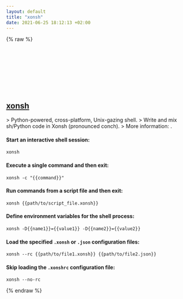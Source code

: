 ```yaml
---
layout: default
title: "xonsh"
date: 2021-06-25 18:12:13 +02:00
---
```

{% raw %}
<h2 id="xonsh">
  <a href="/en/common/xonsh.html">xonsh</a> <a href="#xonsh"><svg class="icon">
    <use href="/assets/images/unicode_sprite.svg#link" />
  </svg></a>
</h2>
> Python-powered, cross-platform, Unix-gazing shell.
> Write and mix sh/Python code in Xonsh (pronounced conch).
> More information: <https://xon.sh>.

#### Start an interactive shell session:
```shell
xonsh
```
#### Execute a single command and then exit:
```shell
xonsh -c "{{command}}"
```
#### Run commands from a script file and then exit:
```shell
xonsh {{path/to/script_file.xonsh}}
```
#### Define environment variables for the shell process:
```shell
xonsh -D{{name1}}={{value1}} -D{{name2}}={{value2}}
```
#### Load the specified `.xonsh` or `.json` configuration files:
```shell
xonsh --rc {{path/to/file1.xonsh}} {{path/to/file2.json}}
```
#### Skip loading the `.xonshrc` configuration file:
```shell
xonsh --no-rc
```
{% endraw %}